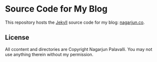 # Source Code for My Blog #

This repository hosts the [Jekyll][jekyll] source code for my blog: [nagarjun.co][nagarjun].

## License ##
All ccontent and directories are Copyright Nagarjun Palavalli. You may not use anything therein without my permission.

[jekyll]: http://jekyllrb.com/
[nagarjun]: http://nagarjun.co/
